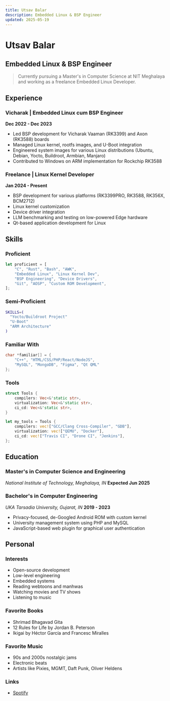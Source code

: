 ```yaml
---
title: Utsav Balar
description: Embedded Linux & BSP Engineer
updated: 2025-05-19
---
```



# Utsav Balar
## Embedded Linux & BSP Engineer

> Currently pursuing a Master's in Computer Science at NIT Meghalaya and working as a freelance Embedded Linux Developer.

## Experience

### Vicharak | Embedded Linux cum BSP Engineer
**Dec 2022 - Dec 2023**
- Led BSP development for Vicharak Vaaman (RK3399) and Axon (RK3588) boards
- Managed Linux kernel, rootfs images, and U-Boot integration
- Engineered system images for various Linux distributions (Ubuntu, Debian, Yocto, Buildroot, Armbian, Manjaro)
- Contributed to Windows on ARM implementation for Rockchip RK3588

### Freelance | Linux Kernel Developer
**Jan 2024 - Present**
- BSP development for various platforms (RK3399PRO, RK3588, RK356X, BCM2712)
- Linux kernel customization
- Device driver integration
- LLM benchmarking and testing on low-powered Edge hardware
- Qt-based application development for Linux

## Skills

### Proficient
```rust
let proficient = [
    "C", "Rust", "Bash", "AWK",
    "Embedded Linux", "Linux Kernel Dev",
    "BSP Engineering", "Device Drivers",
    "Git", "AOSP", "Custom ROM Development",
];
```

### Semi-Proficient
```bash
SKILLS=(
  "Yocto/Buildroot Project"
  "U-Boot"
  "ARM Architecture"
)
```

### Familiar With
```c
char *familiar[] = {
    "C++", "HTML/CSS/PHP/React/NodeJS",
    "MySQL", "MongoDB", "Figma", "Qt QML"
};
```

### Tools
```rust
struct Tools {
    compilers: Vec<&'static str>,
    virtualization: Vec<&'static str>,
    ci_cd: Vec<&'static str>,
}

let my_tools = Tools {
    compilers: vec!["GCC/Clang Cross-Compiler", "GDB"],
    virtualization: vec!["QEMU", "Docker"],
    ci_cd: vec!["Travis CI", "Drone CI", "Jenkins"],
};
```

## Education

### Master's in Computer Science and Engineering
*National Institute of Technology, Meghalaya, IN*
**Expected Jun 2025**

### Bachelor's in Computer Engineering
*UKA Tarsadia University, Gujarat, IN*
**2019 - 2023**
- Privacy-focused, de-Googled Android ROM with custom kernel
- University management system using PHP and MySQL
- JavaScript-based web plugin for graphical user authentication

## Personal

### Interests
- Open-source development
- Low-level engineering
- Embedded systems
- Reading webtoons and manhwas
- Watching movies and TV shows
- Listening to music

### Favorite Books
- Shrimad Bhagavad Gita
- 12 Rules for Life by Jordan B. Peterson
- Ikigai by Héctor García and Francesc Miralles

### Favorite Music
- 90s and 2000s nostalgic jams
- Electronic beats
- Artists like Pixies, MGMT, Daft Punk, Oliver Heldens

### Links
- [Spotify](https://open.spotify.com/user/21xsxpeenbk6f6cedao77vxpy?si=FxTIw4ZJReGwU1Mb_8NU6w)
